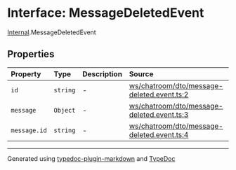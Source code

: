 # Interface: MessageDeletedEvent

[Internal](../index.md).MessageDeletedEvent

## Properties

| Property | Type | Description | Source |
| :------ | :------ | :------ | :------ |
| `id` | `string` | - | [ws/chatroom/dto/message-deleted.event.ts:2](https://github.com/zSoulweaver/kient/blob/cb3a38e/src/ws/chatroom/dto/message-deleted.event.ts#L2) |
| `message` | `Object` | - | [ws/chatroom/dto/message-deleted.event.ts:3](https://github.com/zSoulweaver/kient/blob/cb3a38e/src/ws/chatroom/dto/message-deleted.event.ts#L3) |
| `message.id` | `string` | - | [ws/chatroom/dto/message-deleted.event.ts:4](https://github.com/zSoulweaver/kient/blob/cb3a38e/src/ws/chatroom/dto/message-deleted.event.ts#L4) |

***

Generated using [typedoc-plugin-markdown](https://www.npmjs.com/package/typedoc-plugin-markdown) and [TypeDoc](https://typedoc.org/)
